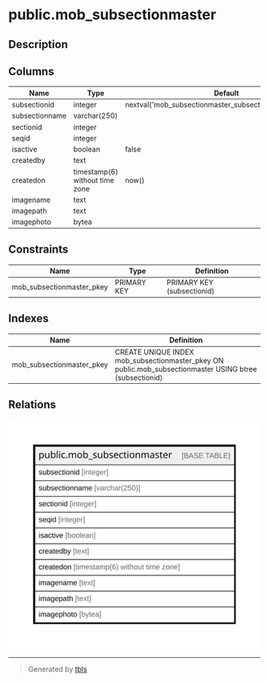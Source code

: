 # public.mob_subsectionmaster

## Description

## Columns

| Name | Type | Default | Nullable | Children | Parents | Comment |
| ---- | ---- | ------- | -------- | -------- | ------- | ------- |
| subsectionid | integer | nextval('mob_subsectionmaster_subsectionid_seq'::regclass) | false |  |  |  |
| subsectionname | varchar(250) |  | true |  |  |  |
| sectionid | integer |  | true |  |  |  |
| seqid | integer |  | true |  |  |  |
| isactive | boolean | false | true |  |  |  |
| createdby | text |  | true |  |  |  |
| createdon | timestamp(6) without time zone | now() | true |  |  |  |
| imagename | text |  | true |  |  |  |
| imagepath | text |  | true |  |  |  |
| imagephoto | bytea |  | true |  |  |  |

## Constraints

| Name | Type | Definition |
| ---- | ---- | ---------- |
| mob_subsectionmaster_pkey | PRIMARY KEY | PRIMARY KEY (subsectionid) |

## Indexes

| Name | Definition |
| ---- | ---------- |
| mob_subsectionmaster_pkey | CREATE UNIQUE INDEX mob_subsectionmaster_pkey ON public.mob_subsectionmaster USING btree (subsectionid) |

## Relations

![er](public.mob_subsectionmaster.svg)

---

> Generated by [tbls](https://github.com/k1LoW/tbls)

